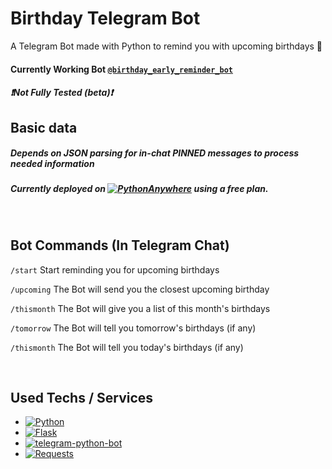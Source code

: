 # Birthday Telegram Bot
A Telegram Bot made with Python to remind you with upcoming birthdays :birthday:
#### Currently Working Bot [`@birthday_early_reminder_bot`](https://t.me/birthday_early_reminder_bot)

##### ❗Not Fully Tested (*beta*)❗

## Basic data
<!-- ##### Enter the birthdays you want the Bot to remind you with below
    birthdays_dict = {
      "30/12": "Name"
    } -->

##### Depends on JSON parsing for in-chat *PINNED* messages to process needed information


<!-- ### After finishing basic setup, the script can be uploaded to a 24/7 runtime service to keep the bot running nonstop. (such as [![Repl.it](https://img.shields.io/badge/-Replit-F26207?logo=Replit&logoColor=white&style=flat)](https://repl.it/)) -->
<!-- ##### For example: [**Repl.it**](https://repl.it/) -->
<!-- ##### For example: [![Repl.it](https://img.shields.io/badge/-Replit-F26207?logo=Replit&logoColor=white&style=flat)](https://repl.it/) -->

##### Currently deployed on [![PythonAnywhere](https://img.shields.io/badge/-pythonanywhere-0075A8?logo=Python&logoColor=white&style=flat)](https://www.pythonanywhere.com/) using a *free plan*.

<br>

## Bot Commands (In Telegram Chat)

`/start`
Start reminding you for upcoming birthdays

`/upcoming`
The Bot will send you the closest upcoming birthday

`/thismonth`
The Bot will give you a list of this month's birthdays

`/tomorrow`
The Bot will tell you tomorrow's birthdays (if any)

`/thismonth`
The Bot will tell you today's birthdays (if any)

<br>

## Used Techs / Services

 - [![Python](https://img.shields.io/badge/-Python-3776AB?logo=Python&logoColor=white&style=flat-square)](https://www.python.org/)
 - [![Flask](https://img.shields.io/badge/-Flask-000000?logo=Flask&logoColor=white&style=flat-square)](https://flask.palletsprojects.com/)
 - [![telegram-python-bot](https://img.shields.io/badge/-telegram%2Dpython%2Dbot-26A5E4?logo=Telegram&logoColor=white&style=flat-square)](https://python-telegram-bot.org/)
 - [![Requests](https://img.shields.io/badge/-Requests-000000?logoColor=white&style=flat-square)](https://requests.readthedocs.io/)


